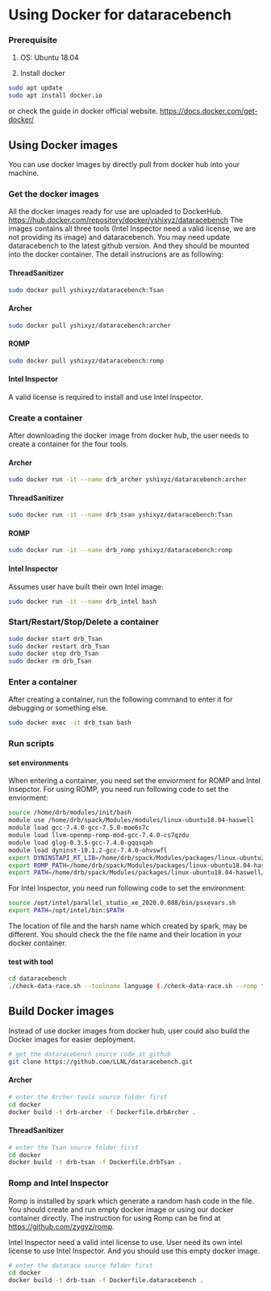 # Using Docker for dataracebench

### Prerequisite

1. OS:
Ubuntu 18.04

1. Install docker
```bash
sudo apt update
sudo apt install docker.io
```
or check the guide in docker official website.
https://docs.docker.com/get-docker/

## Using Docker images

You can use docker images by directly pull from docker hub into your machine.

### Get the docker images

All the docker images ready for use are uploaded to DockerHub.
https://hub.docker.com/repository/docker/yshixyz/dataracebench
The images contains all three tools (Intel Inspector need a valid license, we are not providing its image) and dataracebench. You may need update dataracebench to the latest github version. And they should be mounted into the docker container. The detail instrucions are as following:

#### ThreadSanitizer
```bash
sudo docker pull yshixyz/dataracebench:Tsan
```
#### Archer
```bash
sudo docker pull yshixyz/dataracebench:archer
```
#### ROMP
```bash
sudo docker pull yshixyz/dataracebench:romp
```
#### Intel Inspector
A valid license is required to install and use Intel Inspector.

### Create a container

After downloading the docker image from docker hub, the user needs to create a container for the four tools.

#### Archer
```bash
sudo docker run -it --name drb_archer yshixyz/dataracebench:archer
```
#### ThreadSanitizer
```bash
sudo docker run -it --name drb_tsan yshixyz/dataracebench:Tsan
```
#### ROMP
```bash
sudo docker run -it --name drb_romp yshixyz/dataracebench:romp
```

#### Intel Inspector

Assumes user have built their own Intel image:

```bash
sudo docker run -it --name drb_intel bash
```


### Start/Restart/Stop/Delete a container

```bash
sudo docker start drb_Tsan
sudo docker restart drb_Tsan
sudo docker stop drb_Tsan
sudo docker rm drb_Tsan
```

### Enter a container
After creating a container, run the following command to enter it for debugging or something else.
```bash
sudo docker exec -it drb_tsan bash
```
### Run scripts

#### set environments
When entering a container, you need set the enviorment for ROMP and Intel Insepctor.
For using ROMP, you need run following code to set the enviorment:
```bash
source /home/drb/modules/init/bash
module use /home/drb/spack/Modules/modules/linux-ubuntu18.04-haswell
module load gcc-7.4.0-gcc-7.5.0-moe6s7c
module load llvm-openmp-romp-mod-gcc-7.4.0-cs7qzdu
module load glog-0.3.5-gcc-7.4.0-gqqsqah
module load dyninst-10.1.2-gcc-7.4.0-ohvswfl
export DYNINSTAPI_RT_LIB=/home/drb/spack/Modules/packages/linux-ubuntu18.04-haswell/gcc-7.4.0/dyninst-10.1.2-ohvswflc5hmntqwldkswrmwexnb56hzm/lib/libdyninstAPI_RT.so
export ROMP_PATH=/home/drb/spack/Modules/packages/linux-ubuntu18.04-haswell/gcc-7.4.0/romp-master-i4tglb74pfvppyxbq42iljsrcxmexnrv/lib/libromp.so
export PATH=/home/drb/spack/Modules/packages/linux-ubuntu18.04-haswell/gcc-7.4.0/romp-master-i4tglb74pfvppyxbq42iljsrcxmexnrv/bin:$PATH
```

For Intel Inspector, you need run following code to set the environment:
```bash
source /opt/intel/parallel_studio_xe_2020.0.088/bin/psxevars.sh
export PATH=/opt/intel/bin:$PATH
```

The location of file and the harsh name which created by spark, may be different. You should check the the file name and their location in your docker container.

#### test with tool


```bash
cd dataracebench
./check-data-race.sh --toolname language (./check-data-race.sh --romp fortran)
```

## Build Docker images

Instead of use docker images from docker hub, user could also build the Docker images for easier deployment.

```bash
# get the dataracebench source code at github
git clone https://github.com/LLNL/dataracebench.git
```
#### Archer

```bash
# enter the Archer tools source folder first
cd docker
docker build -t drb-archer -f Dockerfile.drbArcher .
```

#### ThreadSanitizer

```bash
# enter the Tsan source folder first
cd docker
docker build -t drb-tsan -f Dockerfile.drbTsan .
```

### Romp and Intel Inspector

Romp is installed by spark which generate a random hash code in the file. You should create and run empty docker image or using our docker container directly.
The instruction for using Romp can be find at https://github.com/zygyz/romp.

Intel Inspector need a valid intel license to use. User need its own intel license to use Intel Inspector. And you should use this empty docker image.

```bash
# enter the datarace source folder first
cd docker
docker build -t drb-tsan -f Dockerfile.dataracebench .
```
